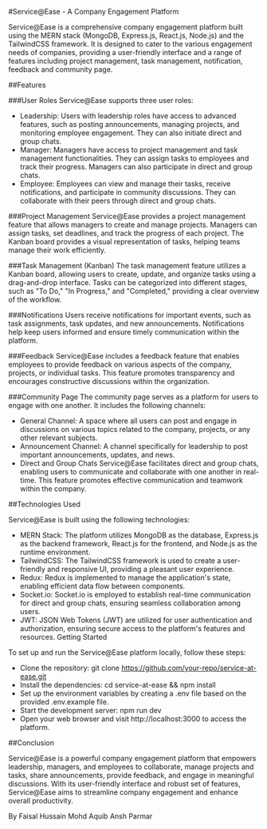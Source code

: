 
#Service@Ease - A Company Engagement Platform

Service@Ease is a comprehensive company engagement platform built using the MERN stack (MongoDB, Express.js, React.js, Node.js) and the TailwindCSS framework. It is designed to cater to the various engagement needs of companies, providing a user-friendly interface and a range of features including project management, task management, notification, feedback and community page.

##Features

###User Roles
Service@Ease supports three user roles:

- Leadership: Users with leadership roles have access to advanced features, such as posting announcements, managing projects, and monitoring employee engagement. They can also initiate direct and group chats.
- Manager: Managers have access to project management and task management functionalities. They can assign tasks to employees and track their progress. Managers can also participate in direct and group chats.
- Employee: Employees can view and manage their tasks, receive notifications, and participate in community discussions. They can collaborate with their peers through direct and group chats.

###Project Management
Service@Ease provides a project management feature that allows managers to create and manage projects. Managers can assign tasks, set deadlines, and track the progress of each project. The Kanban board provides a visual representation of tasks, helping teams manage their work efficiently.

###Task Management (Kanban)
The task management feature utilizes a Kanban board, allowing users to create, update, and organize tasks using a drag-and-drop interface. Tasks can be categorized into different stages, such as "To Do," "In Progress," and "Completed," providing a clear overview of the workflow.

###Notifications
Users receive notifications for important events, such as task assignments, task updates, and new announcements. Notifications help keep users informed and ensure timely communication within the platform.

###Feedback
Service@Ease includes a feedback feature that enables employees to provide feedback on various aspects of the company, projects, or individual tasks. This feature promotes transparency and encourages constructive discussions within the organization.

###Community Page
The community page serves as a platform for users to engage with one another. It includes the following channels:

- General Channel: A space where all users can post and engage in discussions on various topics related to the company, projects, or any other relevant subjects.
- Announcement Channel: A channel specifically for leadership to post important announcements, updates, and news.
- Direct and Group Chats
Service@Ease facilitates direct and group chats, enabling users to communicate and collaborate with one another in real-time. This feature promotes effective communication and teamwork within the company.

##Technologies Used

Service@Ease is built using the following technologies:

- MERN Stack: The platform utilizes MongoDB as the database, Express.js as the backend framework, React.js for the frontend, and Node.js as the runtime environment.
- TailwindCSS: The TailwindCSS framework is used to create a user-friendly and responsive UI, providing a pleasant user experience.
- Redux: Redux is implemented to manage the application's state, enabling efficient data flow between components.
- Socket.io: Socket.io is employed to establish real-time communication for direct and group chats, ensuring seamless collaboration among users.
- JWT: JSON Web Tokens (JWT) are utilized for user authentication and authorization, ensuring secure access to the platform's features and resources.
Getting Started

To set up and run the Service@Ease platform locally, follow these steps:

- Clone the repository: git clone https://github.com/your-repo/service-at-ease.git
- Install the dependencies: cd service-at-ease && npm install
- Set up the environment variables by creating a .env file based on the provided .env.example file.
- Start the development server: npm run dev
- Open your web browser and visit http://localhost:3000 to access the platform.

##Conclusion

Service@Ease is a powerful company engagement platform that empowers leadership, managers, and employees to collaborate, manage projects and tasks, share announcements, provide feedback, and engage in meaningful discussions. With its user-friendly interface and robust set of features, Service@Ease aims to streamline company engagement and enhance overall productivity.

By
Faisal Hussain
Mohd Aquib
Ansh Parmar
